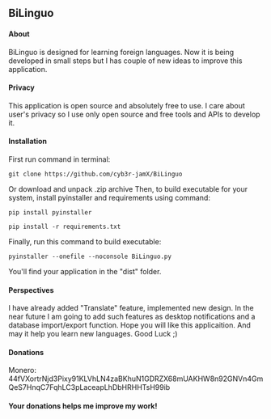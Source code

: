 ## BiLinguo


#### About

BiLinguo is designed for learning foreign languages. Now it is being developed in small steps but I has couple of new ideas to improve this application.

#### Privacy

This application is open source and absolutely free to use. I care about user's privacy so I use only open source and free tools and APIs to develop it.

#### Installation

First run command in terminal:

```git clone https://github.com/cyb3r-jamX/BiLinguo```

Or download and unpack .zip archive
Then, to build executable for your system, install pyinstaller and requirements using command:

```pip install pyinstaller```

```pip install -r requirements.txt```

Finally, run this command to build executable:

```pyinstaller --onefile --noconsole BiLinguo.py```

You'll find your application in the "dist" folder.

#### Perspectives

I have already added "Translate" feature, implemented new design. In the near future I am going to add such features as desktop notifications and a database import/export function. Hope you will like this applicaition. And may it help you learn new languages. Good Luck ;)

#### Donations

Monero: 44fVXortrNjd3Pixy91KLVhLN4zaBKhuN1GDRZX68mUAKHW8n92GNVn4GmQeS7HnqC7FqhLC3pLaceapLhDbHRHHTsH99ib

#### Your donations helps me improve my work!
